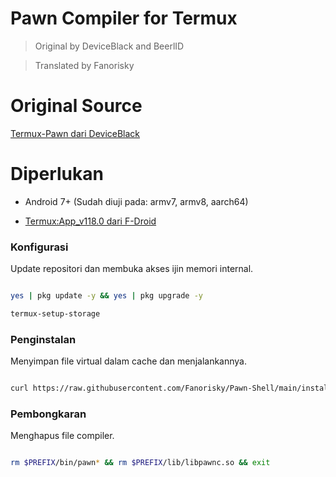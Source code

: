 # Pawn Compiler for Termux

> Original by DeviceBlack and BeerlID

> Translated by Fanorisky



# Original Source

[Termux-Pawn dari DeviceBlack](https://github.com/Device-Black/Termux-Pawn)



# Diperlukan

- Android 7+ (Sudah diuji pada: armv7, armv8, aarch64)

- [Termux:App_v118.0 dari F-Droid](https://f-droid.org/repo/com.termux_118.apk)



### Konfigurasi

Update repositori dan membuka akses ijin memori internal.

```sh

yes | pkg update -y && yes | pkg upgrade -y

termux-setup-storage

```



### Penginstalan

Menyimpan file virtual dalam cache dan menjalankannya.

```sh

curl https://raw.githubusercontent.com/Fanorisky/Pawn-Shell/main/install.sh | sh

```



### Pembongkaran

Menghapus file compiler.

```sh

rm $PREFIX/bin/pawn* && rm $PREFIX/lib/libpawnc.so && exit

```

